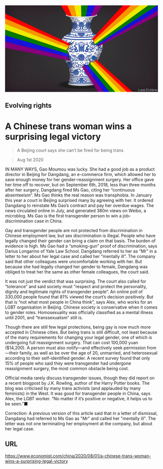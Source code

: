 ![](./images/20200801_CND001_0.jpg)

## Evolving rights

# A Chinese trans woman wins a surprising legal victory

> A Beijing court says she can’t be fired for being trans

> Aug 1st 2020

IN MANY WAYS, Gao Moumou was lucky. She had a good job as a product director in Beijing for Dangdang, an e-commerce firm, which allowed her to save enough money for her gender-reassignment surgery. Her office gave her time off to recover, but on September 6th, 2018, less than three months after her surgery, Dangdang fired Ms Gao, citing her “continuous absenteeism”. Ms Gao thinks the real reason was transphobia. In January this year a court in Beijing surprised many by agreeing with her. It ordered Dangdang to reinstate Ms Gao’s contract and pay her overdue wages. The news circulated online in July, and generated 380m views on Weibo, a microblog. Ms Gao is the first transgender person to win a job-discrimination case in China.

Gay and transgender people are not protected from discrimination in Chinese employment law, but sex discrimination is illegal. People who have legally changed their gender can bring a claim on that basis. The burden of evidence is high. Ms Gao had a “smoking-gun” proof of discrimination, says Darius Longarino of Yale Law School. Dangdang referred to her as “Mr” in a letter to her about her legal case and called her “mentally ill”. The company said that other colleagues were uncomfortable working with her. But because she had legally changed her gender to female, Dangdang was obliged to treat her the same as other female colleagues, the court said.

It was not just the verdict that was surprising. The court also called for “tolerance” and said society must “respect and protect the personality, dignity and legitimate rights of transgender people”. An online poll of 330,000 people found that 81% viewed the court’s decision positively. But that is “not what most people in China think”, says Alex, who works for an LGBT organisation in Beijing. Chinese society is conservative when it comes to gender roles. Homosexuality was officially classified as a mental illness until 2001, and “transsexualism” still is.

Though there are still few legal protections, being gay is now much more accepted in Chinese cities. But being trans is still difficult, not least because of the many requirements for changing your legal gender, one of which is undergoing full reassignment surgery. That can cost 100,000 yuan ($14,200). A person must also notify—and effectively seek permission from—their family, as well as be over the age of 20, unmarried, and heterosexual according to their self-identified gender. A recent survey found that only 15% of people who said they were transgender had undergone reassignment surgery, the most common obstacle being cost.

Official media rarely discuss transgender issues, though they did report on a recent blogpost by J.K. Rowling, author of the Harry Potter books. The blog was criticised by many trans activists (and applauded by many feminists) in the West. It was good for transgender people in China, says Alex, the LGBT worker. “No matter if it’s positive or negative, it helps us to be seen.”■

Correction: A previous version of this article said that in a letter of dismissal, Dangdang had referred to Ms Gao as "Mr" and called her "mentally ill". The letter was not one terminating her employment at the company, but about her legal case.

## URL

https://www.economist.com/china/2020/08/01/a-chinese-trans-woman-wins-a-surprising-legal-victory
